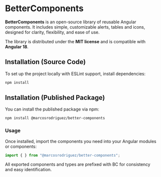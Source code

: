 # BetterComponents

**BetterComponents** is an open-source library of reusable Angular components. It includes simple, customizable alerts, tables and icons, designed for clarity, flexibility, and ease of use.

The library is distributed under the **MIT license** and is compatible with **Angular 18**.

## Installation (Source Code)

To set up the project locally with ESLint support, install dependencies:

```bash
npm install
```

## Installation (Published Package)

You can install the published package via npm:

```bash
npm install @marcosrodriguez/better-components
```

### Usage
Once installed, import the components you need into your Angular modules or components:

```ts
import { } from "@marcosrodriguez/better-components";
```
All exported components and types are prefixed with BC for consistency and easy identification.

